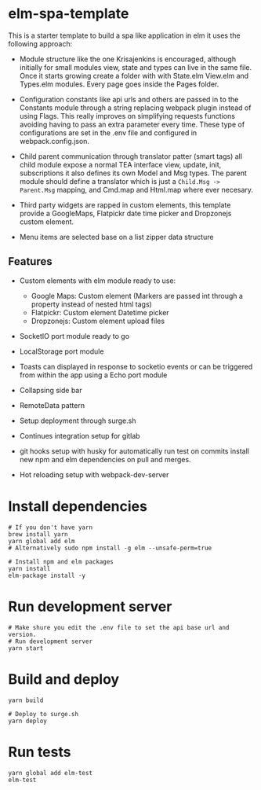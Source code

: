 # elm-spa-template

This is a starter template to build a spa like application in elm
it uses the following approach: 

- Module structure like the one Krisajenkins is encouraged, although initially for small modules view, state and types 
can live in the same file. Once it starts growing create a folder with with State.elm View.elm and Types.elm modules.
Every page goes inside the Pages folder.

- Configuration constants like api urls and others are passed in to the Constants module through a string replacing webpack plugin
instead of using Flags. This really improves on simplifying requests functions avoiding having to pass an extra parameter every time.
These type of configurations are set in the .env file and configured in webpack.config.json.

- Child parent communication through translator patter (smart tags) all child module
expose a normal TEA interface view, update, init, subscriptions it also defines its own Model and Msg types.
The parent module should define a translator which is just a `Child.Msg -> Parent.Msg` mapping, and Cmd.map and Html.map where
ever necesary.


- Third party widgets are rapped in custom elements, this template provide a GoogleMaps, Flatpickr date time picker
and Dropzonejs custom element.

- Menu items are selected base on a list zipper data structure


## Features

- Custom elements with elm module ready to use:
    - Google Maps: Custom element (Markers are passed int through a property instead of nested html tags)
    - Flatpickr: Custom element Datetime picker
    - Dropzonejs: Custom element upload files

- SocketIO port module ready to go

- LocalStorage port module

- Toasts can displayed in response to socketio events or can be triggered from within the app using a Echo port module

- Collapsing side bar

- RemoteData pattern

- Setup deployment through surge.sh

- Continues integration setup for gitlab

- git hooks setup with husky for automatically run test on commits install new npm and elm dependencies on pull and merges.

- Hot reloading setup with webpack-dev-server

# Install dependencies

```shell
# If you don't have yarn
brew install yarn
yarn global add elm 
# Alternatively sudo npm install -g elm --unsafe-perm=true

# Install npm and elm packages
yarn install
elm-package install -y
```

# Run development server

```shell
# Make shure you edit the .env file to set the api base url and version.
# Run development server
yarn start
```

# Build and deploy

```shell
yarn build

# Deploy to surge.sh
yarn deploy
```

# Run tests

```shell
yarn global add elm-test
elm-test
```
